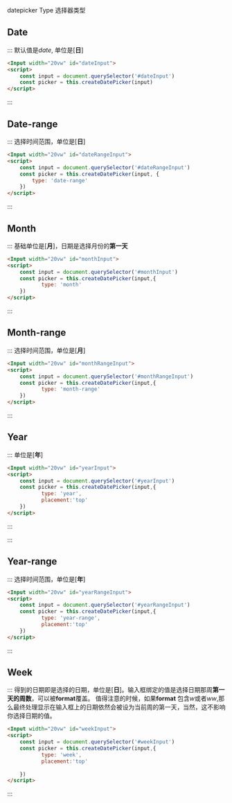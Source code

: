 datepicker Type 选择器类型
##  Date

::: 默认值是*date*, 单位是[**日**] 
```html
<Input width="20vw" id="dateInput">
<script>
    const input = document.querySelector('#dateInput')
    const picker = this.createDatePicker(input)
</script>

```
:::


##  Date-range
::: 选择时间范围，单位是[**日**] 
```html
<Input width="20vw" id="dateRangeInput">
<script>
    const input = document.querySelector('#dateRangeInput')
    const picker = this.createDatePicker(input, {
        type: 'date-range'
    })
</script>

```
:::


##  Month
::: 基础单位是[**月**]，日期是选择月份的**第一天**
```html
<Input width="20vw" id="monthInput">
<script>
    const input = document.querySelector('#monthInput')
    const picker = this.createDatePicker(input,{
           type: 'month'
    })
</script>

```
:::


##  Month-range
::: 选择时间范围，单位是[**月**]
```html
<Input width="20vw" id="monthRangeInput">
<script>
    const input = document.querySelector('#monthRangeInput')
    const picker = this.createDatePicker(input,{
           type: 'month-range'
    })
</script>

```
:::

##  Year
::: 单位是[**年**]
```html
<Input width="20vw" id="yearInput">
<script>
    const input = document.querySelector('#yearInput')
    const picker = this.createDatePicker(input,{
           type: 'year',
           placement:'top'
    })
</script>

```
:::

:::

##  Year-range
:::  选择时间范围，单位是[**年**]
```html
<Input width="20vw" id="yearRangeInput">
<script>
    const input = document.querySelector('#yearRangeInput')
    const picker = this.createDatePicker(input,{
           type: 'year-range',
           placement:'top'   
    })
</script>

```
:::


##  Week
::: 得到的日期即是选择的日期，单位是[**日**]。输入框绑定的值是选择日期那周**第一天的周数**，可以被**format**覆盖。
值得注意的时候，如果**format** 包含*w*或者*ww*,那么最终处理显示在输入框上的日期依然会被设为当前周的第一天，当然，这不影响你选择日期的值。
```html
<Input width="20vw" id="weekInput">
<script>
    const input = document.querySelector('#weekInput')
    const picker = this.createDatePicker(input,{
           type: 'week',
           placement:'top'
               
    })
</script>

```
:::
